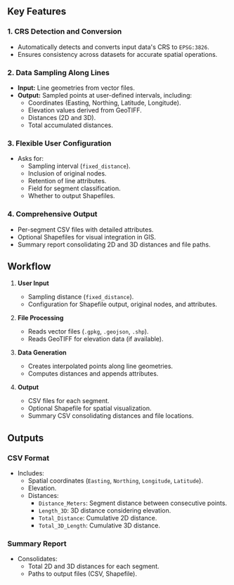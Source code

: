 ## Key Features

### 1. **CRS Detection and Conversion**
- Automatically detects and converts input data's CRS to `EPSG:3826`.
- Ensures consistency across datasets for accurate spatial operations.

### 2. **Data Sampling Along Lines**
- **Input:** Line geometries from vector files.
- **Output:** Sampled points at user-defined intervals, including:
  - Coordinates (Easting, Northing, Latitude, Longitude).
  - Elevation values derived from GeoTIFF.
  - Distances (2D and 3D).
  - Total accumulated distances.

### 3. **Flexible User Configuration**
- Asks for:
  - Sampling interval (`fixed_distance`).
  - Inclusion of original nodes.
  - Retention of line attributes.
  - Field for segment classification.
  - Whether to output Shapefiles.

### 4. **Comprehensive Output**
- Per-segment CSV files with detailed attributes.
- Optional Shapefiles for visual integration in GIS.
- Summary report consolidating 2D and 3D distances and file paths.


## Workflow

1. **User Input**
   - Sampling distance (`fixed_distance`).
   - Configuration for Shapefile output, original nodes, and attributes.

2. **File Processing**
   - Reads vector files (`.gpkg`, `.geojson`, `.shp`).
   - Reads GeoTIFF for elevation data (if available).

3. **Data Generation**
   - Creates interpolated points along line geometries.
   - Computes distances and appends attributes.

4. **Output**
   - CSV files for each segment.
   - Optional Shapefile for spatial visualization.
   - Summary CSV consolidating distances and file locations.


## Outputs

### CSV Format
- Includes:
  - Spatial coordinates (`Easting`, `Northing`, `Longitude`, `Latitude`).
  - Elevation.
  - Distances:
    - `Distance_Meters`: Segment distance between consecutive points.
    - `Length_3D`: 3D distance considering elevation.
    - `Total_Distance`: Cumulative 2D distance.
    - `Total_3D_Length`: Cumulative 3D distance.

### Summary Report
- Consolidates:
  - Total 2D and 3D distances for each segment.
  - Paths to output files (CSV, Shapefile).
